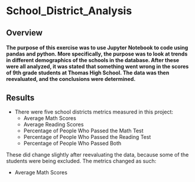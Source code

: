 # School_District_Analysis
## Overview
#### The purpose of this exercise was to use Jupyter Notebook to code using pandas and python. More specifically, the purpose was to look at trends in different demographics of the schools in the database. After these were all analyzed, it was stated that something went wrong in the scores of 9th grade students at Thomas High School. The data was then reevaluated, and the conclusions were determined.
## Results
- There were five school districts metrics measured in this project:
  - Average Math Scores
  - Average Reading Scores
  - Percentage of People Who Passed the Math Test
  - Percentage of People Who Passed the Reading Test
  - Percentage of People Who Passed Both

These did change slightly after reevaluating the data, because some of the students were being excluded.
The metrics changed as such:
  - Average Math Scores 
